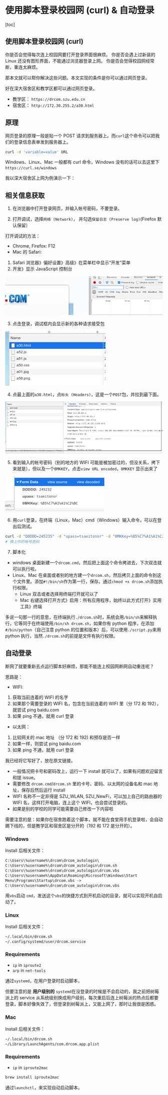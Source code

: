 # 使用脚本登录校园网 (curl) & 自动登录
[toc]

## 使用脚本登录校园网 (curl)
你是否会觉得每次连上校园网要打开登录界面很麻烦。
你是否会遇上过新装的 Linux 还没有图形界面，不能通过浏览器登录上网。
你是否会觉得校园网经常断，重连太麻烦。

那本文就可以帮你解决这些问题。本文实现的条件是你可以通过网页登录。

好在深大宿舍区和教学区都可以通过网页登录。
* 教学区： `https://drcom.szu.edu.cn`
* 宿舍区： `http://172.30.255.2/a30.html`


## 原理
网页登录的原理一般是贴一个 POST 请求到服务器上。而`curl`这个命令可以把我们的登录信息表单发到服务器上。

```sh
curl -d 'variable=value' URL
```

Windows、Linux、Mac 一般都有 curl 命令，Windows 没有的话可以去这里下 `https://curl.se/windows`

我以深大宿舍区上网为例演示一下：

## 相关信息获取
1. 在浏览器中打开登录网页，并输入帐号密码，不要登录。

2. 打开调试，选择`网络 (Network)`， 并勾选`保留日志 (Preserve log)`(Firefox 默认保留）

打开调试的方法：

* Chrome, Firefox: F12
* Mac 的 Safari:
1. Safari 浏览器》偏好设置》高级》在菜单栏中显示“开发”菜单
2. 开发》显示 JavaScript 控制台

![2](./figures/1.fn12_preserve_log.png)

3. 点击登录，调试框内会显示新的各种请求接受包

![3](./figures/2.after_login.png)

4. 点最上面的`a30.html`，点`标头 (Headers)`，这是一个`POST`包，并拉到最下面。

![4](./figures/3.pull_to_end.png)

5. 看到输入的帐号密码（别的地方的 WIFI 可能是被加密过的，但没关系，拷下来就是），但以及一个`0MKKEY`，点击`view URL encoded`，`0MKKEY` 显示出来了

![5](./figures/4.click_view_url_encoded.png)

6. 用`curl`登录，在终端（Linux，Mac）cmd（Windows）输入命令，可以在登出后测试。

```sh
curl -d "DDDDD=245235" -d "upass=tsaeitonsr" -d "0MKKey=%B5%C7%A1%A1%C2%BC" http://172.30.255.2/a30.html
# 换上你的帐号密码
```

7. 脚本化
* windows 桌面新建一个`drcom.cmd`，然后把上面这个命令拷进去，下次双击就可以执行啦。
* Linux、Mac 在桌面或者别的地方建一个`drcom.sh`，然后拷贝上面的命令到这个文件里。添加`#!/bin/sh`作为第一行，保存。通过`chmod +x drcom.sh`添加执行权限。
    + Linux 双击或者选择用终端打开就可以了
    + Mac 右键选择打开方式》启用：所有应用程序，始终以此方式打开》实用工具》终端

多说一句那一行的意思，在终端执行`./drcom.sh`时，系统会用`/bin/sh`来解释执行，它等同于在终端使用`/bin/sh drcom.sh`，如果你有 python 程序，在添加`#/bin/python`（自己注意 python 的位置和版本）后，可以使用`./script.py`来用 python 执行，当然`./drcom.sh`的前提是文件有执行权限。


## 自动登录
断网了就要重新去点运行脚本好麻烦，那能不能连上校园网断网自动重连呢？

思路是：
* WIFI:
1. 获取当前连着的 WIFI 的名字
2. 如果那个需要登录的 WIFI 名，包含在当前连着的 WIFI 里（分 172 和 192），就尝试 ping baidu.com
3. 如果 ping 不通，就用 curl 登录

* 以太网：
1. 比较网关的 mac 地址 （分 172 和 192) 和预存是否一样
2. 如果一样，则尝试 ping baidu.com
3. 如果 ping 不通，就用 curl 登录

我已经将它写好了，放在原文链接。
* 一般情况把卡号和密码改上，运行一下 install 就可以了，如果有问题欢迎留言和提 issue。
* 需要修改 `drcom.cmd`/`drcom.sh` 里的卡号、密码、以太网的设备名和 mac 地址，保存后然后运行 install
* WIFI 名称不一定非得是 SZU_WLAN, SZU_NewFi，可以加上自己的路由器的 WIFI 名，这样打开电脑，连上这个 WIFI，也会尝试登录的。
* 如果是别的学校的同学可能需要自己修改一下内容啦

需要注意的是：如果你在宿舍跑着这个脚本，就不能在食堂用手机登录啦，会自动踢下线的，但是教学区和宿舍区是分开的（192 和 172 是分开的）。

### Windows
Install 后相关文件：

```
C:\Users\%username%\drcom\drcom_autologin\
C:\Users\%username%\drcom\drcom_autologin\drcom.sh
C:\Users\%username%\drcom\drcom_autologin\drcom.vbs
C:\Users\%username%\AppData\Roaming\Microsoft\Windows\Start Menu\Programs\Startup\drcom.vbs -> C:\Users\%username%\drcom\drcom_autologin\drcom.vbs
```

用`vbs`启动 `cmd`，发送这个`vbs`的快捷方式到开机启动的目录，就可以实现开机自启动了。

### Linux
Install 后相关文件：

```
~/.local/bin/drcom.sh
~/.config/systemd/user/drcom.service
```

### Requirements
* `ip` in `iproute2`
* `arp` in `net-tools`

通过`systemd`，在用户登录时启动脚本，

但要注意的是 **用户级别的** `systemd`在没登录的时候是不会启动的，我之前把树莓派上的 service 从系统级别换成用户级别，每次重启后连上树莓派的热点后都要登录，脚本好像失效了，但登录到树莓派上，又能上网了，那时让我很是困惑。

### Mac
Install 后相关文件：

```
~/.local/bin/drcom.sh
~/Library/LaunchAgents/com.drcom.app.plist
```

### Requirements
* `ip` in `iproute2mac`

```sh
brew install iproute2mac
```

通过`launchctl`，来实现自动启动脚本。
